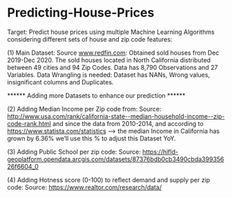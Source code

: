 # Predicting-House-Prices

Target: Predict house prices using multiple Machine Learning Algorithms considering different sets of house and zip code features:

(1)	Main Dataset: Source www.redfin.com:
    Obtained sold houses from Dec 2019-Dec 2020.
    The sold houses located in North California distributed between 49 cities and 94 Zip Codes.
    Data has 8,790 Observations and 27 Variables.
	  Data Wrangling is needed: Dataset has NANs, Wrong values, insignificant columns and Duplicates.

****** Adding more Datasets to enhance our prediction ******

(2)	Adding Median Income per Zip code from:
Source: http://www.usa.com/rank/california-state--median-household-income--zip-code-rank.html and since the data from 2010-2014, and according to https://www.statista.com/statistics --> the median Income in California has grown by 6.36% we’ll use this % to adjust this Dataset YoY.

(3)	Adding Public School per zip code:
Source: https://hifld-geoplatform.opendata.arcgis.com/datasets/87376bdb0cb3490cbda39935626f6604_0

(4)	Adding Hotness score (0-100) to reflect demand and supply per zip code:
Source: https://www.realtor.com/research/data/
